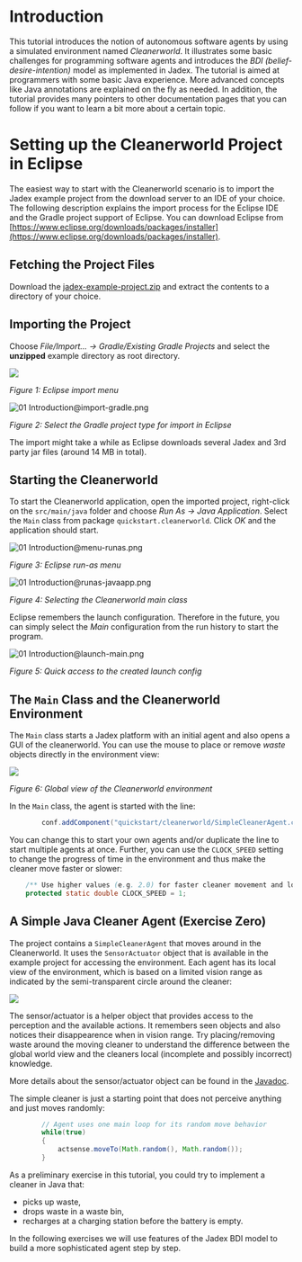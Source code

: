 # Introduction

This tutorial introduces the notion of autonomous software agents by using a simulated environment named *Cleanerworld*. It illustrates some basic challenges for programming software agents and introduces the *BDI (belief-desire-intention)* model as implemented in Jadex. The tutorial is aimed at programmers with some basic Java experience. More advanced concepts like Java annotations are explained on the fly as needed. In addition, the tutorial provides many pointers to other documentation pages that you can follow if you want to learn a bit more about a certain topic.



# Setting up the Cleanerworld Project in Eclipse

The easiest way to start with the Cleanerworld scenario is to import the Jadex example project from the download server to an IDE of your choice. The following description explains the import process for the Eclipse IDE and the Gradle project support of Eclipse. You can download Eclipse from [https://www.eclipse.org/downloads/packages/installer](https://www.eclipse.org/downloads/packages/installer).


## Fetching the Project Files

Download the [jadex-example-project.zip](https://download.actoron.com/nightlies/oss/jadex-example-project.zip) and extract the contents to a directory of your choice. 


## Importing the Project

Choose *File/Import... -> Gradle/Existing Gradle Projects* and select the **unzipped** example directory as root directory.

![](menu-import.png)

*Figure 1: Eclipse import menu*

![01 Introduction@import-gradle.png](import-gradle.png)

*Figure 2: Select the Gradle project type for import in Eclipse*

The import might take a while as Eclipse downloads several Jadex and 3rd party jar files (around 14 MB in total).


## Starting the Cleanerworld

To start the Cleanerworld application, open the imported project, right-click on the `src/main/java` folder and choose  *Run As -> Java Application*. Select the `Main` class from package `quickstart.cleanerworld`. Click *OK* and the application should start.
  
![01 Introduction@menu-runas.png](menu-runas.png)

*Figure 3: Eclipse run-as menu*

![01 Introduction@runas-javaapp.png](runas-javaapp.png)

*Figure 4: Selecting the Cleanerworld main class*

Eclipse remembers the launch configuration. Therefore in the future,
  you can simply select the *Main* configuration from the run history
  to start the program.

![01 Introduction@launch-main.png](launch-main.png)

*Figure 5: Quick access to the created launch config*


## The `Main` Class and the Cleanerworld Environment

The `Main` class starts a Jadex platform with an initial agent and also opens a GUI of the cleanerworld.
You can use the mouse to place or remove *waste* objects directly in the environment view:

![](view-environment.png)

*Figure 6: Global view of the Cleanerworld environment*


In the `Main` class, the agent is started with the line:

```java
		conf.addComponent("quickstart/cleanerworld/SimpleCleanerAgent.class");
```

You can change this to start your own agents and/or duplicate the line to start multiple agents at once.
Further, you can use the `CLOCK_SPEED` setting to change the progress of time in the environment and thus
make the cleaner move faster or slower:


```java
	/** Use higher values (e.g. 2.0) for faster cleaner movement and lower values (e.g. 0.5) for slower movement. */
	protected static double	CLOCK_SPEED	= 1;
```


## A Simple Java Cleaner Agent (Exercise Zero)

The project contains a `SimpleCleanerAgent` that moves around in the Cleanerworld.
It uses the `SensorActuator` object that is available in the example project
for accessing the environment. Each agent has its local view of the environment,
which is based on a limited vision range as indicated by the semi-transparent circle around the cleaner:

![](view-cleaner.png)

The sensor/actuator is a helper object that provides access to the perception and the
available actions. It remembers seen objects and also notices their disappearence when in vision range.
Try placing/removing waste around the moving cleaner to understand the difference between the global
world view and the cleaners local (incomplete and possibly incorrect) knowledge.
 
More details about the sensor/actuator object can be found in the
[Javadoc](https://download.actoron.com/docs/nightlies/latest/javadoc/index.html?jadex/quickstart/cleanerworld/environment/SensorActuator.html).

The simple cleaner is just a starting point that does not perceive anything and just moves randomly:

```java
		// Agent uses one main loop for its random move behavior
		while(true)
		{
			actsense.moveTo(Math.random(), Math.random());
		}
```

As a preliminary exercise in this tutorial, you could try to implement a cleaner in Java that:

* picks up waste,
* drops waste in a waste bin,
* recharges at a charging station before the battery is empty.

In the following exercises we will use features of the Jadex BDI model to build a more sophisticated agent step by step. 